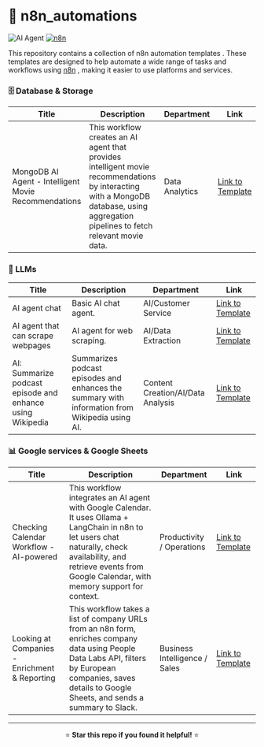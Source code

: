 # 🔄 n8n_automations

![AI Agent](https://img.shields.io/badge/Ollama-Local_AI-blue?style=for-the-badge&logo=ollama)
[![n8n](https://img.shields.io/badge/Automation-n8n-orange?style=for-the-badge&logo=n8n&logoColor=white)](https://n8n.io)


This repository contains a collection of n8n automation templates . These templates are designed to help automate a wide range of tasks and workflows using [n8n](https://n8n.partnerlinks.io/h1pwwf5m4toe) , making it easier to use platforms and services.

### 🗄️ Database & Storage

| Title | Description | Department | Link |
|-------|-------------|------------|------|
| MongoDB AI Agent - Intelligent Movie Recommendations | This workflow creates an AI agent that provides intelligent movie recommendations by interacting with a MongoDB database, using aggregation pipelines to fetch relevant movie data. | Data Analytics | [Link to Template](./Database%20%26%20Storage/Movie_Recom_MongoDB.json) |


###  🤖 LLMs

| Title | Description | Department | Link |
|---|---|---|---|
| AI agent chat | Basic AI chat agent. | AI/Customer Service | [Link to Template](./LLMs/Workflow3_AI_Agent_Chat.json) |
| AI agent that can scrape webpages | AI agent for web scraping. | AI/Data Extraction | [Link to Template](./LLMs/WebScraper_Workflow.json) |
| AI: Summarize podcast episode and enhance using Wikipedia | Summarizes podcast episodes and enhances the summary with information from Wikipedia using AI. | Content Creation/AI/Data Analysis | [Link to Template](./LLMs/AI_summarize_podcast.json) |


### 📊 Google services & Google Sheets

| Title | Description | Department | Link |
|-------|-------------|------------|------|
| Checking Calendar Workflow - AI-powered | This workflow integrates an AI agent with Google Calendar. It uses Ollama + LangChain in n8n to let users chat naturally, check availability, and retrieve events from Google Calendar, with memory support for context. | Productivity / Operations | [Link to Template](./Google%20services%20%26%20Google%20Sheets/CheckingCalendarWorkFlow.json) |
| Looking at Companies - Enrichment & Reporting | This workflow takes a list of company URLs from an n8n form, enriches company data using People Data Labs API, filters by European companies, saves details to Google Sheets, and sends a summary to Slack. | Business Intelligence / Sales | [Link to Template](./Google%20services%20%26%20Google%20Sheets/lookingAtCompanys.json) |

---



<div align="center">

⭐ **Star this repo if you found it helpful!** ⭐

</div>


